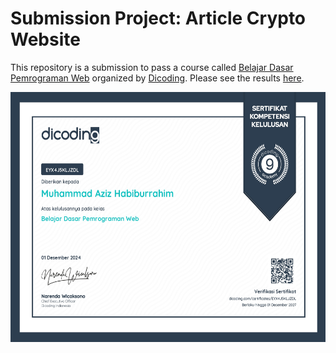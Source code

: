 # Submission Project: Article Crypto Website

This repository is a submission to pass a course called [Belajar Dasar Pemrograman Web](https://www.dicoding.com/academies/123/) organized by [Dicoding](https://www.dicoding.com/). Please see the results [here](https://mhabibr02.github.io/Project-Belajar-Dasar-Pemrograman-Web-Dicoding/).
<p align="center">
<img src="/assets/certificate/Sertifikat Belajar Dasar Pemograman Web.jpg" height="400" weight="250">
</p>
